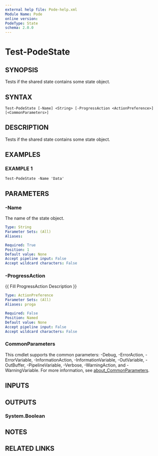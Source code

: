 ```yaml
---
external help file: Pode-help.xml
Module Name: Pode
online version:
PodeType: State
schema: 2.0.0
---
```


# Test-PodeState

## SYNOPSIS
Tests if the shared state contains some state object.

## SYNTAX

```
Test-PodeState [-Name] <String> [-ProgressAction <ActionPreference>] [<CommonParameters>]
```

## DESCRIPTION
Tests if the shared state contains some state object.

## EXAMPLES

### EXAMPLE 1
```
Test-PodeState -Name 'Data'
```

## PARAMETERS

### -Name
The name of the state object.

```yaml
Type: String
Parameter Sets: (All)
Aliases:

Required: True
Position: 1
Default value: None
Accept pipeline input: False
Accept wildcard characters: False
```

### -ProgressAction
{{ Fill ProgressAction Description }}

```yaml
Type: ActionPreference
Parameter Sets: (All)
Aliases: proga

Required: False
Position: Named
Default value: None
Accept pipeline input: False
Accept wildcard characters: False
```

### CommonParameters
This cmdlet supports the common parameters: -Debug, -ErrorAction, -ErrorVariable, -InformationAction, -InformationVariable, -OutVariable, -OutBuffer, -PipelineVariable, -Verbose, -WarningAction, and -WarningVariable. For more information, see [about_CommonParameters](http://go.microsoft.com/fwlink/?LinkID=113216).

## INPUTS

## OUTPUTS

### System.Boolean
## NOTES

## RELATED LINKS
